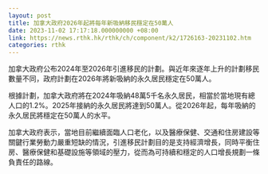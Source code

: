 ```yaml
---
layout: post
title: 加拿大政府2026年起將每年新吸納移民穩定在50萬人
date: 2023-11-02 17:17:18.000000000 +08:00
link: https://news.rthk.hk/rthk/ch/component/k2/1726163-20231102.htm
categories: rthk
---
```


加拿大政府公布2024年至2026年引進移民的計劃。與近年來逐年上升的計劃移民數量不同，政府計劃在2026年將新吸納的永久居民穩定在50萬人。
 
根據計劃，加拿大政府將在2024年吸納48萬5千名永久居民，相當於當地現有總人口的1.2%。2025年接納的永久居民將達到50萬人。從2026年起，每年吸納的永久居民將穩定在50萬人的水平。

加拿大政府表示，當地目前繼續面臨人口老化，以及醫療保健、交通和住房建設等關鍵行業勞動力嚴重短缺的情況，引進移民計劃目的是支持經濟增長，同時平衡住房、醫療保健和基礎設施等領域的壓力，從而為可持續和穩定的人口增長規劃一條負責任的路線。
